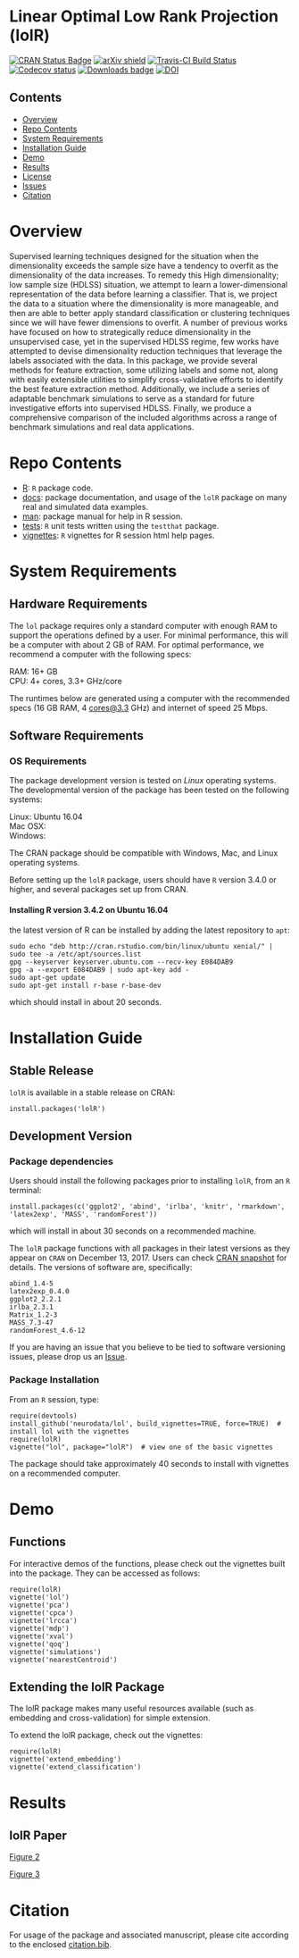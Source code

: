 # Linear Optimal Low Rank Projection (lolR)


[![CRAN Status Badge](http://www.r-pkg.org/badges/version/lolR)](http://cran.r-project.org/web/packages/lolR)
[![arXiv shield](https://img.shields.io/badge/arXiv-1709.01233-red.svg?style=flat)](https://arxiv.org/abs/1709.01233)
[![Travis-CI Build Status](https://travis-ci.org/neurodata/lol.svg?branch=master)](https://travis-ci.org/neurodata/lol)
[![Codecov status](https://codecov.io/gh/neurodata/lol/branch/master/graph/badge.svg)](https://codecov.io/gh/neurodata/lol)
[![Downloads badge](https://cranlogs.r-pkg.org/badges/lolR)](https://cranlogs.r-pkg.org/badges/lolR)
[![DOI](https://zenodo.org/badge/DOI/10.5281/zenodo.1246979.svg)](https://doi.org/10.5281/zenodo.1246979)


## Contents

- [Overview](#overview)
- [Repo Contents](#repo-contents)
- [System Requirements](#system-requirements)
- [Installation Guide](#installation-guide)
- [Demo](#demo)
- [Results](#results)
- [License](./LICENSE)
- [Issues](https://github.com/ebridge2/lol/issues)
- [Citation](#citation)

# Overview

Supervised learning techniques designed for the situation when the dimensionality exceeds the sample size have a tendency to overfit as the dimensionality of the data increases. To remedy this High dimensionality; low sample size (HDLSS) situation, we attempt to learn a lower-dimensional representation of the data before learning a classifier. That is, we project the data to a situation where the dimensionality is more manageable, and then are able to better apply standard classification or clustering techniques since we will have fewer dimensions to overfit. A number of previous works have focused on how to strategically reduce dimensionality in the unsupervised case, yet in the supervised HDLSS regime, few works have attempted to devise dimensionality reduction techniques that leverage the labels associated with the data. In this package, we provide several methods for feature extraction, some utilizing labels and some not, along with easily extensible utilities to simplify cross-validative efforts to identify the best feature extraction method. Additionally, we include a series of adaptable benchmark simulations to serve as a standard for future investigative efforts into supervised HDLSS. Finally, we produce a comprehensive comparison of the included algorithms across a range of benchmark simulations and real data applications.

# Repo Contents

- [R](./R): `R` package code.
- [docs](./docs): package documentation, and usage of the `lolR` package on many real and simulated data examples.
- [man](./man): package manual for help in R session.
- [tests](./tests): `R` unit tests written using the `testthat` package.
- [vignettes](./vignettes): `R` vignettes for R session html help pages.


# System Requirements

## Hardware Requirements

The `lol` package requires only a standard computer with enough RAM to support the operations defined by a user. For minimal performance, this will be a computer with about 2 GB of RAM. For optimal performance, we recommend a computer with the following specs:

RAM: 16+ GB  
CPU: 4+ cores, 3.3+ GHz/core

The runtimes below are generated using a computer with the recommended specs (16 GB RAM, 4 cores@3.3 GHz) and internet of speed 25 Mbps.

## Software Requirements

### OS Requirements

The package development version is tested on *Linux* operating systems. The developmental version of the package has been tested on the following systems:

Linux: Ubuntu 16.04  
Mac OSX:  
Windows:  

The CRAN package should be compatible with Windows, Mac, and Linux operating systems.

Before setting up the `lolR` package, users should have `R` version 3.4.0 or higher, and several packages set up from CRAN.

#### Installing R version 3.4.2 on Ubuntu 16.04

the latest version of R can be installed by adding the latest repository to `apt`:

```
sudo echo "deb http://cran.rstudio.com/bin/linux/ubuntu xenial/" | sudo tee -a /etc/apt/sources.list
gpg --keyserver keyserver.ubuntu.com --recv-key E084DAB9
gpg -a --export E084DAB9 | sudo apt-key add -
sudo apt-get update
sudo apt-get install r-base r-base-dev
```

which should install in about 20 seconds.

# Installation Guide

## Stable Release

`lolR` is available in a stable release on CRAN:

```
install.packages('lolR')
```

## Development Version

### Package dependencies

Users should install the following packages prior to installing `lolR`, from an `R` terminal:

```
install.packages(c('ggplot2', 'abind', 'irlba', 'knitr', 'rmarkdown', 'latex2exp', 'MASS', 'randomForest'))
```

which will install in about 30 seconds on a recommended machine.

The `lolR` package functions with all packages in their latest versions as they appear on `CRAN` on December 13, 2017. Users can check [CRAN snapshot](https://mran.microsoft.com/timemachine/) for details. The versions of software are, specifically:
```
abind_1.4-5
latex2exp_0.4.0
ggplot2_2.2.1
irlba_2.3.1
Matrix_1.2-3
MASS_7.3-47
randomForest_4.6-12
```

If you are having an issue that you believe to be tied to software versioning issues, please drop us an [Issue](https://github.com/neurodata/lol/issues). 

### Package Installation

From an `R` session, type:

```
require(devtools)
install_github('neurodata/lol', build_vignettes=TRUE, force=TRUE)  # install lol with the vignettes
require(lolR)
vignette("lol", package="lolR")  # view one of the basic vignettes
```

The package should take approximately 40 seconds to install with vignettes on a recommended computer. 

# Demo

## Functions

For interactive demos of the functions, please check out the vignettes built into the package. They can be accessed as follows:

```
require(lolR)
vignette('lol')
vignette('pca')
vignette('cpca')
vignette('lrcca')
vignette('mdp')
vignette('xval')
vignette('qoq')
vignette('simulations')
vignette('nearestCentroid')
```

## Extending the lolR Package

The lolR package makes many useful resources available (such as embedding and cross-validation) for simple extension. 

To extend the lolR package, check out the vignettes:

```
require(lolR)
vignette('extend_embedding')
vignette('extend_classification')
```

# Results

## lolR Paper

[Figure 2](https://htmlpreview.github.io/?https://github.com/neurodata/lol/blob/master/docs/lol-paper/figure_2.html)  

[Figure 3](https://htmlpreview.github.io/?https://github.com/neurodata/lol/blob/master/docs/lol-paper/figure_3.html)

# Citation

For usage of the package and associated manuscript, please cite according to the enclosed [citation.bib](./citation.bib).
